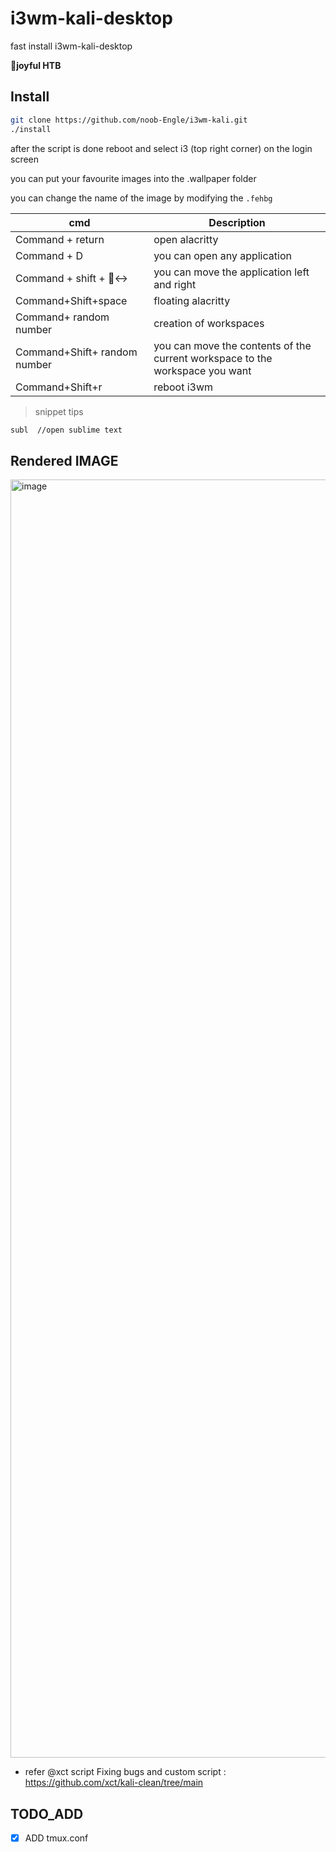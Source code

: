 # i3wm-kali-desktop

fast install i3wm-kali-desktop 

**🤭joyful HTB**


## Install
```bash
git clone https://github.com/noob-Engle/i3wm-kali.git
./install
```
after the script is done reboot and select i3 (top right corner) on the login screen

you can put your favourite images into the .wallpaper folder

you can change the name of the image by modifying the `.fehbg`



| cmd                     | Description            |
| ----------------------- | ---------------------- |
| Command + return        | open alacritty                 |
| Command + D             | you can open any application              |
| Command + shift + 🙂‍↔ | you can move the application left and right              |
| Command+Shift+space     | floating   alacritty                 |
| Command+ random number            | creation of workspaces                 |
| Command+Shift+ random number      | you can move the contents of the current workspace to the workspace you want |
| Command+Shift+r         | reboot i3wm                 |

>snippet tips

```bash
subl  //open sublime text
```


## Rendered IMAGE

<img width="2045" alt="image" src="https://github.com/user-attachments/assets/4db5fa2c-7dca-499c-9c18-eddb914d243f">



- refer @xct script Fixing bugs and custom script : https://github.com/xct/kali-clean/tree/main

## TODO_ADD
- [x] ADD tmux.conf  
